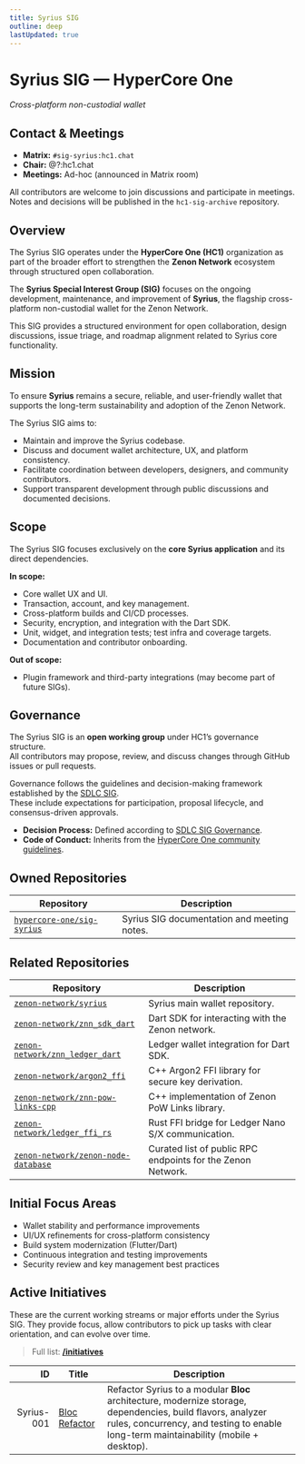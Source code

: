 ```yaml
---
title: Syrius SIG
outline: deep
lastUpdated: true
---
```


# Syrius SIG — HyperCore One
*Cross-platform non-custodial wallet*

## Contact & Meetings

- **Matrix:** `#sig-syrius:hc1.chat`  
- **Chair:** @?:hc1.chat  
- **Meetings:** Ad-hoc (announced in Matrix room)

All contributors are welcome to join discussions and participate in meetings. Notes and decisions will be published in the `hc1-sig-archive` repository.

## Overview

The Syrius SIG operates under the **HyperCore One (HC1)** organization as part of the broader effort to strengthen the **Zenon Network** ecosystem through structured open collaboration.

The **Syrius Special Interest Group (SIG)** focuses on the ongoing development, maintenance, and improvement of **Syrius**, the flagship cross-platform non-custodial wallet for the Zenon Network.

This SIG provides a structured environment for open collaboration, design discussions, issue triage, and roadmap alignment related to Syrius core functionality.

## Mission

To ensure **Syrius** remains a secure, reliable, and user-friendly wallet that supports the long-term sustainability and adoption of the Zenon Network.

The Syrius SIG aims to:
- Maintain and improve the Syrius codebase.
- Discuss and document wallet architecture, UX, and platform consistency.
- Facilitate coordination between developers, designers, and community contributors.
- Support transparent development through public discussions and documented decisions.

## Scope

The Syrius SIG focuses exclusively on the **core Syrius application** and its direct dependencies.

**In scope:**
- Core wallet UX and UI.  
- Transaction, account, and key management.  
- Cross-platform builds and CI/CD processes.  
- Security, encryption, and integration with the Dart SDK.
- Unit, widget, and integration tests; test infra and coverage targets.
- Documentation and contributor onboarding.  

**Out of scope:**
- Plugin framework and third-party integrations (may become part of future SIGs).

## Governance

The Syrius SIG is an **open working group** under HC1’s governance structure.  
All contributors may propose, review, and discuss changes through GitHub issues or pull requests.

Governance follows the guidelines and decision-making framework established by the [SDLC SIG](https://github.com/hypercore-one/sig-sdlc).  
These include expectations for participation, proposal lifecycle, and consensus-driven approvals.

- **Decision Process:** Defined according to [SDLC SIG Governance](https://github.com/hypercore-one/sig-sdlc).  
- **Code of Conduct:** Inherits from the [HyperCore One community guidelines](https://github.com/hypercore-one/.github/blob/master/CODE_OF_CONDUCT.md).

## Owned Repositories

| Repository | Description |
|-------------|--------------|
| [`hypercore-one/sig-syrius`](https://github.com/hypercore-one/sig-syrius) | Syrius SIG documentation and meeting notes. |

## Related Repositories

| Repository | Description |
|-------------|-------------|
| [`zenon-network/syrius`](https://github.com/zenon-network/syrius) | Syrius main wallet repository. |
| [`zenon-network/znn_sdk_dart`](https://github.com/zenon-network/znn_sdk_dart) | Dart SDK for interacting with the Zenon network. |
| [`zenon-network/znn_ledger_dart`](https://github.com/zenon-network/znn_ledger_dart) | Ledger wallet integration for Dart SDK. |
| [`zenon-network/argon2_ffi`](https://github.com/zenon-network/argon2_ffi) | C++ Argon2 FFI library for secure key derivation. |
| [`zenon-network/znn-pow-links-cpp`](https://github.com/zenon-network/znn-pow-links-cpp) | C++ implementation of Zenon PoW Links library. |
| [`zenon-network/ledger_ffi_rs`](https://github.com/zenon-network/ledger_ffi_rs) | Rust FFI bridge for Ledger Nano S/X communication. |
| [`zenon-network/zenon-node-database`](https://github.com/zenon-network/zenon-node-database) | Curated list of public RPC endpoints for the Zenon Network. |

## Initial Focus Areas

- Wallet stability and performance improvements  
- UI/UX refinements for cross-platform consistency  
- Build system modernization (Flutter/Dart)  
- Continuous integration and testing improvements  
- Security review and key management best practices  

## Active Initiatives

These are the current working streams or major efforts under the Syrius SIG. They provide focus, allow contributors to pick up tasks with clear orientation, and can evolve over time.

> Full list: **[/initiatives](/initiatives)**

| ID | Title | Description |
|---:|---|---|
| Syrius-001 | [Bloc Refactor](/initiatives/syrius-001) | Refactor Syrius to a modular **Bloc** architecture, modernize storage, dependencies, build flavors, analyzer rules, concurrency, and testing to enable long-term maintainability (mobile + desktop). |